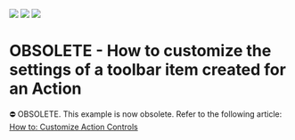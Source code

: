 <!-- default badges list -->
![](https://img.shields.io/endpoint?url=https://codecentral.devexpress.com/api/v1/VersionRange/134075313/16.2.3%2B)
[![](https://img.shields.io/badge/Open_in_DevExpress_Support_Center-FF7200?style=flat-square&logo=DevExpress&logoColor=white)](https://supportcenter.devexpress.com/ticket/details/E1098)
[![](https://img.shields.io/badge/📖_How_to_use_DevExpress_Examples-e9f6fc?style=flat-square)](https://docs.devexpress.com/GeneralInformation/403183)
<!-- default badges end -->

# OBSOLETE - How to customize the settings of a toolbar item created for an Action


⛔ OBSOLETE. This example is now obsolete. Refer to the following article: [How to: Customize Action Controls](https://docs.devexpress.com/eXpressAppFramework/113183/ui-construction/controllers-and-actions/actions/how-to-customize-action-controls)
